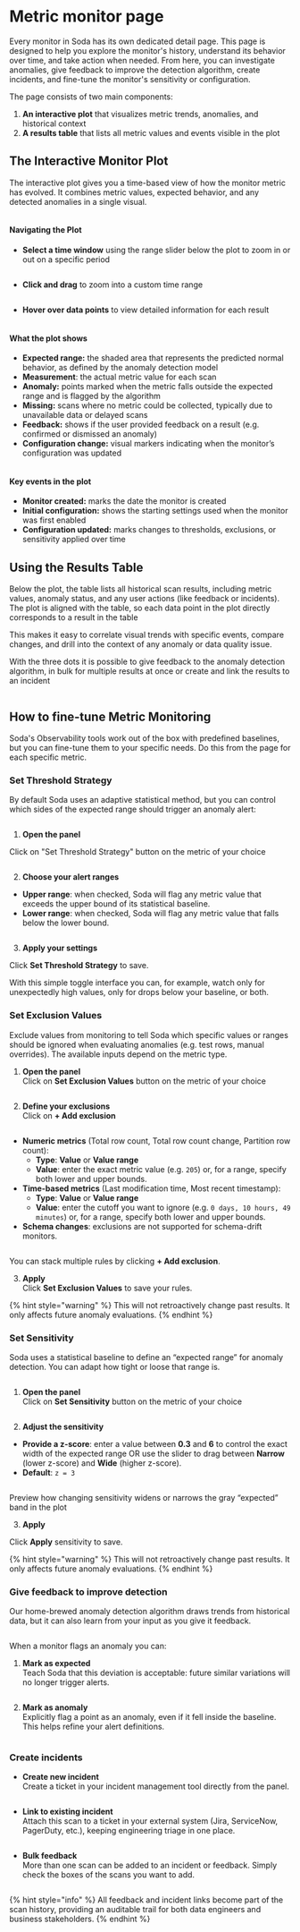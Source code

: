 # Metric monitor page

Every monitor in Soda has its own dedicated detail page. This page is designed to help you explore the monitor's history, understand its behavior over time, and take action when needed. From here, you can investigate anomalies, give feedback to improve the detection algorithm, create incidents, and fine-tune the monitor's sensitivity or configuration.

The page consists of two main components:

1. **An interactive plot** that visualizes metric trends, anomalies, and historical context
2. **A results table** that lists all metric values and events visible in the plot

## **The Interactive Monitor Plot**

The interactive plot gives you a time-based view of how the monitor metric has evolved. It combines metric values, expected behavior, and any detected anomalies in a single visual.

<figure><img src="../.gitbook/assets/image (57).png" alt=""><figcaption></figcaption></figure>

#### **Navigating the Plot**

* **Select a time window** using the range slider below the plot to zoom in or out on a specific period

<figure><img src="../.gitbook/assets/time_window (1).gif" alt=""><figcaption></figcaption></figure>

* **Click and drag** to zoom into a custom time range

<figure><img src="../.gitbook/assets/time_window_select.gif" alt=""><figcaption></figcaption></figure>

* **Hover over data points** to view detailed information for each result

<figure><img src="../.gitbook/assets/plot_hover (1).gif" alt=""><figcaption></figcaption></figure>

#### **What the plot shows**

* **Expected range:** the shaded area that represents the predicted normal behavior, as defined by the anomaly detection model
* **Measurement**: the actual metric value for each scan
* **Anomaly:** points marked when the metric falls outside the expected range and is flagged by the algorithm
* **Missing:** scans where no metric could be collected, typically due to unavailable data or delayed scans
* **Feedback:** shows if the user provided feedback on a result (e.g. confirmed or dismissed an anomaly)
* **Configuration change:** visual markers indicating when the monitor’s configuration was updated

<figure><img src="../.gitbook/assets/image (47).png" alt=""><figcaption></figcaption></figure>

#### **Key events in the plot**

* **Monitor created:** marks the date the monitor is created
* **Initial configuration:** shows the starting settings used when the monitor was first enabled
* **Configuration updated:** marks changes to thresholds, exclusions, or sensitivity applied over time

## **Using the Results Table**

Below the plot, the table lists all historical scan results, including metric values, anomaly status, and any user actions (like feedback or incidents). The plot is aligned with the table, so each data point in the plot directly corresponds to a result in the table

This makes it easy to correlate visual trends with specific events, compare changes, and drill into the context of any anomaly or data quality issue.

With the three dots it is possible to give feedback to the anomaly detection algorithm, in bulk for multiple results at once or create and link the results to an incident

<figure><img src="../.gitbook/assets/Screenshot 2025-06-06 at 19.30.50.png" alt=""><figcaption></figcaption></figure>

## How to fine-tune Metric Monitoring

Soda's Observability tools work out of the box with predefined baselines, but you can fine-tune them to your specific needs. Do this from the page for each specific metric.

### Set Threshold Strategy

By default Soda uses an adaptive statistical method, but you can control which sides of the expected range should trigger an anomaly alert:

<figure><img src="../.gitbook/assets/threshold_strategy.gif" alt=""><figcaption></figcaption></figure>

1. **Open the panel**

Click on "Set Threshold Strategy" button on the metric of your choice

<figure><img src="../.gitbook/assets/image (49).png" alt=""><figcaption></figcaption></figure>

2. **Choose your alert ranges**

* **Upper range**: when checked, Soda will flag any metric value that exceeds the upper bound of its statistical baseline.
* **Lower range**: when checked, Soda will flag any metric value that falls below the lower bound.

<figure><img src="../.gitbook/assets/image (50).png" alt=""><figcaption></figcaption></figure>

3. **Apply your settings**

Click **Set Threshold Strategy** to save.

With this simple toggle interface you can, for example, watch only for unexpectedly high values, only for drops below your baseline, or both.

### Set Exclusion Values

Exclude values from monitoring to tell Soda which specific values or ranges should be ignored when evaluating anomalies (e.g. test rows, manual overrides). The available inputs depend on the metric type.



1. **Open the panel**\
   Click on **Set Exclusion Values** button on the metric of your choice

<figure><img src="../.gitbook/assets/image (53).png" alt=""><figcaption></figcaption></figure>

2. **Define your exclusions**\
   Click on **+ Add exclusion**

<figure><img src="../.gitbook/assets/image (55).png" alt=""><figcaption></figcaption></figure>

* **Numeric metrics** (Total row count, Total row count change, Partition row count):
  * **Type**: **Value** or **Value range**
  * **Value**: enter the exact metric value (e.g. `205`) or, for a range, specify both lower and upper bounds.
* **Time-based metrics** (Last modification time, Most recent timestamp):
  * **Type**: **Value** or **Value range**
  * **Value**: enter the cutoff you want to ignore (e.g. `0 days, 10 hours, 49 minutes`) or, for a range, specify both lower and upper bounds.
* **Schema changes**: exclusions are not supported for schema-drift monitors.

<figure><img src="../.gitbook/assets/image (56).png" alt=""><figcaption></figcaption></figure>

You can stack multiple rules by clicking **+ Add exclusion**.

3. **Apply**\
   Click **Set Exclusion Values** to save your rules.

{% hint style="warning" %}
This will not retroactively change past results. It only affects future anomaly evaluations.
{% endhint %}

### Set Sensitivity

Soda uses a statistical baseline to define an “expected range” for anomaly detection. You can adapt how tight or loose that range is.

<figure><img src="../.gitbook/assets/sensitivity (2).gif" alt=""><figcaption></figcaption></figure>

1. **Open the panel**\
   Click on **Set Sensitivity** button on the metric of your choice

<figure><img src="../.gitbook/assets/image (51).png" alt=""><figcaption></figcaption></figure>

2. **Adjust the sensitivity**

* **Provide a z-score**: enter a value between **0.3** and **6** to control the exact width of the expected range OR use the slider to drag between **Narrow** (lower z-score) and **Wide** (higher z-score).
* **Default**: `z = 3`

<figure><img src="../.gitbook/assets/image (52).png" alt=""><figcaption></figcaption></figure>

Preview how changing sensitivity widens or narrows the gray “expected” band in the plot

3. **Apply**

Click **Apply** sensitivity to save.

{% hint style="warning" %}
This will not retroactively change past results. It only affects future anomaly evaluations.
{% endhint %}

### Give feedback to improve detection

Our home-brewed anomaly detection algorithm draws trends from historical data, but it can also learn from your input as you give it feedback.

<figure><img src="../.gitbook/assets/image (48).png" alt=""><figcaption></figcaption></figure>

When a monitor flags an anomaly you can:

1. **Mark as expected**\
   Teach Soda that this deviation is acceptable: future similar variations will no longer trigger alerts.

<figure><img src="../.gitbook/assets/mark_as_expected.gif" alt=""><figcaption></figcaption></figure>

2. **Mark as anomaly**\
   Explicitly flag a point as an anomaly, even if it fell inside the baseline. This helps refine your alert definitions.

<figure><img src="../.gitbook/assets/mark_as_anomaly.gif" alt=""><figcaption></figcaption></figure>

### Create incidents

* **Create new incident**\
  Create a ticket in your incident management tool directly from the panel.

<figure><img src="../.gitbook/assets/create_incident.gif" alt=""><figcaption></figcaption></figure>

* **Link to existing incident**\
  Attach this scan to a ticket in your external system (Jira, ServiceNow, PagerDuty, etc.), keeping engineering triage in one place.

<figure><img src="../.gitbook/assets/link_to_incident.gif" alt=""><figcaption></figcaption></figure>

* **Bulk feedback**\
  More than one scan can be added to an incident or feedback. Simply check the boxes of the scans you want to add.

<figure><img src="../.gitbook/assets/bulk_feedback.gif" alt=""><figcaption></figcaption></figure>

{% hint style="info" %}
All feedback and incident links become part of the scan history, providing an auditable trail for both data engineers and business stakeholders.
{% endhint %}
